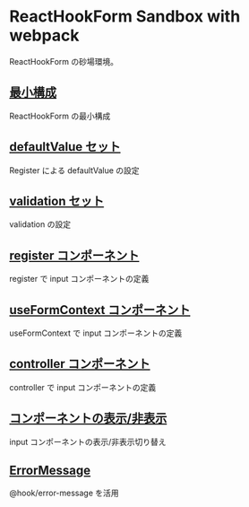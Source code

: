 # ReactHookForm Sandbox with webpack

ReactHookForm の砂場環境。

## [最小構成](https://github.com/calm1205/ReactHookForm_Sandbox/tree/main/src/1_MinimalForm)

ReactHookForm の最小構成

## [defaultValue セット](https://github.com/calm1205/ReactHookForm_Sandbox/tree/main/src/2_DefaultValueForm)

Register による defaultValue の設定

## [validation セット](https://github.com/calm1205/ReactHookForm_Sandbox/tree/main/src/3_validationForm)

validation の設定

## [register コンポーネント](https://github.com/calm1205/ReactHookForm_Sandbox/tree/main/src/4_NestedRegisterForm)

register で input コンポーネントの定義

## [useFormContext コンポーネント](https://github.com/calm1205/ReactHookForm_Sandbox/tree/main/src/5_NestedInputForm)

useFormContext で input コンポーネントの定義

## [controller コンポーネント](https://github.com/calm1205/ReactHookForm_Sandbox/tree/main/src/6_ControllerForm)

controller で input コンポーネントの定義

## [コンポーネントの表示/非表示](https://github.com/calm1205/ReactHookForm_Sandbox/tree/main/src/7_SwitchForm)

input コンポーネントの表示/非表示切り替え

## [ErrorMessage](https://github.com/calm1205/ReactHookForm_Sandbox/tree/main/src/8_ErrorMessage)

@hook/error-message を活用

